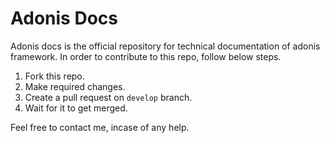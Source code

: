# Adonis Docs

Adonis docs is the official repository for technical documentation of adonis framework. In order to contribute to this repo, follow below steps.

1. Fork this repo.
2. Make required changes.
3. Create a pull request on `develop` branch.
4. Wait for it to get merged.

Feel free to contact me, incase of any help.
